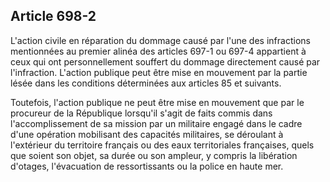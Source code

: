 Article 698-2
----
L'action civile en réparation du dommage causé par l'une des infractions
mentionnées au premier alinéa des articles 697-1 ou 697-4 appartient à ceux qui
ont personnellement souffert du dommage directement causé par l'infraction.
L'action publique peut être mise en mouvement par la partie lésée dans les
conditions déterminées aux articles 85 et suivants.

Toutefois, l'action publique ne peut être mise en mouvement que par le procureur
de la République lorsqu'il s'agit de faits commis dans l'accomplissement de sa
mission par un militaire engagé dans le cadre d'une opération mobilisant des
capacités militaires, se déroulant à l'extérieur du territoire français ou des
eaux territoriales françaises, quels que soient son objet, sa durée ou son
ampleur, y compris la libération d'otages, l'évacuation de ressortissants ou la
police en haute mer.

